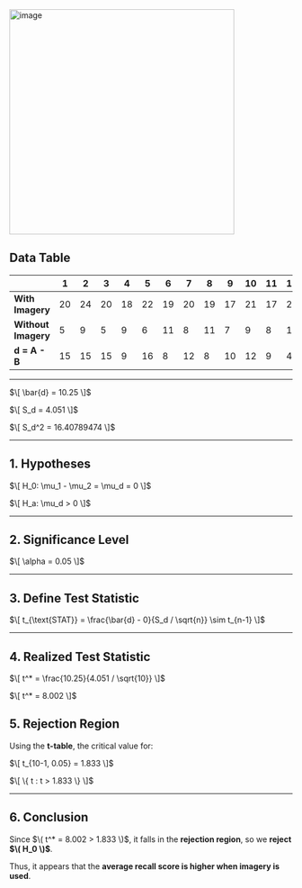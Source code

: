 
<img width="400" alt="image" src="https://github.com/user-attachments/assets/936d9245-e1a2-4ac3-83f3-1f23735e3c4a" />       

## Data Table

|               | 1  | 2  | 3  | 4  | 5  | 6  | 7  | 8  | 9  | 10 | 11 | 12 | 13 | 14 | 15 | 16 | 17 | 18 | 19 | 20 |
|--------------|----|----|----|----|----|----|----|----|----|----|----|----|----|----|----|----|----|----|----|----|
| **With Imagery**     | 20 | 24 | 20 | 18 | 22 | 19 | 20 | 19 | 17 | 21 | 17 | 20 | 20 | 16 | 24 | 22 | 25 | 21 | 19 | 23 |
| **Without Imagery**  |  5 |  9 |  5 |  9 |  6 | 11 |  8 | 11 |  7 |  9 |  8 | 16 | 10 | 12 |  7 |  9 | 21 | 14 | 12 | 13 |
| **d = A - B**       | 15 | 15 | 15 |  9 | 16 |  8 | 12 |  8 | 10 | 12 |  9 |  4 | 10 |  4 | 17 | 13 |  4 |  7 |  9 | 10 |

---


$\[
\bar{d} = 10.25
\]$

$\[
S_d = 4.051
\]$

$\[
S_d^2 = 16.40789474
\]$

---

## 1. Hypotheses

$\[
H_0: \mu_1 - \mu_2 = \mu_d = 0
\]$

$\[
H_a: \mu_d > 0
\]$

---

## 2. Significance Level

$\[
\alpha = 0.05
\]$

---

## 3. Define Test Statistic

$\[
t_{\text{STAT}} = \frac{\bar{d} - 0}{S_d / \sqrt{n}} \sim t_{n-1}
\]$

---

## 4. Realized Test Statistic

$\[
t^* = \frac{10.25}{4.051 / \sqrt{10}}
\]$

$\[
t^* = 8.002
\]$
## 5. Rejection Region

Using the **t-table**, the critical value for:

$\[
t_{10-1, 0.05} = 1.833
\]$

$\[
\{ t : t > 1.833 \}
\]$

---

## 6. Conclusion

Since $\( t^* = 8.002 > 1.833 \)$, it falls in the **rejection region**, so we **reject $\( H_0 \)$**.

Thus, it appears that the **average recall score is higher when imagery is used**.

